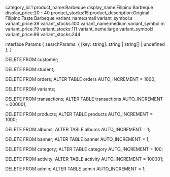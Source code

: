 category_id:1
product_name:Barbeque
display_name:Filipino Barbeque
display_price:20 - 40
product_stocks:15
product_description:Original Filipino Taste Barbeque
variant_name:small
variant_symbol:s
variant_price:39
variant_stocks:100
variant_name:medium
variant_symbol:m
variant_price:79
variant_stocks:111
variant_name:large
variant_symbol:l
variant_price:99
variant_stocks:244

interface Params {
searchParams: { [key: string]: string | string[] | undefined };
}

DELETE FROM customer;

DELETE FROM student;

DELETE FROM orders;
ALTER TABLE orders AUTO_INCREMENT = 1000;

DELETE FROM variants;

DELETE FROM transactions;
ALTER TABLE transactions AUTO_INCREMENT = 000001;

DELETE FROM products;
ALTER TABLE products AUTO_INCREMENT = 1000;

DELETE FROM albums;
ALTER TABLE albums AUTO_INCREMENT = 1;

DELETE FROM banner;
ALTER TABLE banner AUTO_INCREMENT = 1;

DELETE FROM category;
ALTER TABLE category AUTO_INCREMENT = 100;

DELETE FROM activity;
ALTER TABLE activity AUTO_INCREMENT = 100001;

DELETE FROM admin;
ALTER TABLE admin AUTO_INCREMENT = 1;
